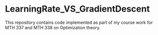 # LearningRate_VS_GradientDescent
This repository contains code implemented as part of my course work for MTH 337 and MTH 338 on Optimization theory.
